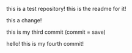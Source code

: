 this is a test repository!
this is the readme for it!

this a change!

this is my third commit (commit = save)


hello! this is my fourth commit!
